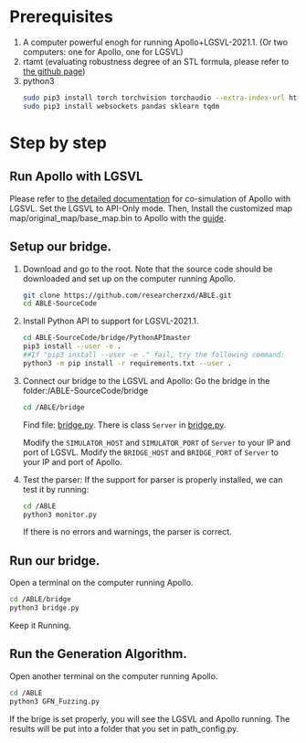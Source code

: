 # Prerequisites
1. A computer powerful enogh for running Apollo+LGSVL-2021.1. 
(Or two computers: one for Apollo, one for LGSVL)
2. rtamt (evaluating robustness degree of an STL formula, please refer to [the github page](https://github.com/nickovic/rtamt))
3. python3
   ```bash
   sudo pip3 install torch torchvision torchaudio --extra-index-url https://download.pytorch.org/whl/cu113
   sudo pip3 install websockets pandas sklearn tqdm
   ```

# Step by step

## Run Apollo with LGSVL
Please refer to [the detailed documentation](https://www.svlsimulator.com/docs/system-under-test/apollo-master-instructions/) for co-simulation of Apollo with LGSVL.
Set the LGSVL to API-Only mode.
Then, Install the customized map map/original_map/base_map.bin to Apollo with the [guide](https://github.com/lgsvl/apollo-5.0/tree/simulator/modules/map/data).

## Setup our bridge.
1. Download and go to the root. Note that the source code should be downloaded and set up on the computer running Apollo.
	```bash
	git clone https://github.com/researcherzxd/ABLE.git
	cd ABLE-SourceCode
	```
2. Install Python API to support for LGSVL-2021.1.
	```bash
	cd ABLE-SourceCode/bridge/PythonAPImaster
	pip3 install --user -e .  
	##If "pip3 install --user -e ." fail, try the following command:
	python3 -m pip install -r requirements.txt --user .
	```

3. Connect our bridge to the LGSVL and Apollo:
	Go the bridge in the folder:/ABLE-SourceCode/bridge
	```bash
	cd /ABLE/bridge
	```
	Find file: [bridge.py](ABLE-SourceCode/bridge/bridge.py).
	There is class `Server` in [bridge.py](ABLE-SourceCode/bridge/bridge.py). 

	Modify the `SIMULATOR_HOST` and `SIMULATOR_PORT` of `Server` to your IP and port of LGSVL.
	Modify the `BRIDGE_HOST` and `BRIDGE_PORT` of `Server` to your IP and port of Apollo.
	
4. Test the parser:
	If the support for parser is properly installed, we can test it by running:
	```bash
	cd /ABLE
	python3 monitor.py
	```
	If there is no errors and warnings, the parser is correct.


## Run our bridge.
Open a terminal on the computer running Apollo.
```bash
cd /ABLE/bridge
python3 bridge.py
```
Keep it Running.


## Run the Generation Algorithm.
Open another terminal on the computer running Apollo.
```bash
cd /ABLE
python3 GFN_Fuzzing.py
```
If the brige is set properly, you will see the LGSVL and Apollo running. The results will be put into a folder that you set in path_config.py.

